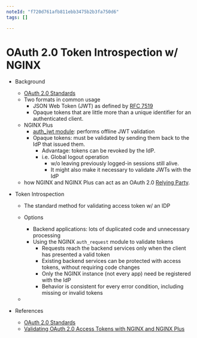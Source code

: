 ```yaml
---
noteId: "f720d761afb811ebb3475b2b3fa750d6"
tags: []

---
```


# OAuth 2.0 Token Introspection w/ NGINX

- Background
  - [OAuth 2.0 Standards](https://oauth.net/2/)
  - Two formats in common usage
    - JSON Web Token (JWT) as defined by [RFC 7519](https://tools.ietf.org/html/rfc7519)
    - Opaque tokens that are little more than a unique identifier for an authenticated client.
  - NGINX Plus
    - [auth_jwt module](https://docs.nginx.com/nginx/admin-guide/security-controls/configuring-jwt-authentication/?_ga=2.55659499.1343229955.1620322581-1919547926.1619025520): performs offline JWT validation
    - Opaque tokens: must be validated by sending them back to the IdP that issued them.
      - Advantage: tokens can be revoked by the IdP.
      - i.e. Global logout operation
        - w/o leaving previously logged-in sessions still alive.
        - It might also make it necessary to validate JWTs with the IdP
  - how NGINX and NGINX Plus can act as an OAuth 2.0 [Relying Party](https://en.wikipedia.org/wiki/Relying_party).
  
- Token Introspection
  - The standard method for validating access token w/ an IDP
  - Options
    - Backend applications: lots of duplicated code and unnecessary processing
    - Using the NGINX `auth_request` module to validate tokens
      - Requests reach the backend services only when the client has presented a valid token
      - Existing backend services can be protected with access tokens, without requiring code changes
      - Only the NGINX instance (not every app) need be registered with the IdP
      - Behavior is consistent for every error condition, including missing or invalid tokens

  - 
- References
  - [OAuth 2.0 Standards](https://oauth.net/2/)
  - [Validating OAuth 2.0 Access Tokens with NGINX and NGINX Plus](https://www.nginx.com/blog/validating-oauth-2-0-access-tokens-nginx/)
